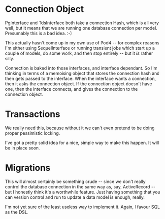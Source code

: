 Connection Object
=================

PgInterface and TdsInterface both take a connection Hash, which is all very
well, but it means that we are running one database connection per model.
Presumably this is a bad idea. :-)

This actually hasn't come up in my own use of Pod4 -- for complex reasons I'm
either using SequelInterface or running transient jobs which start up a couple
of models, do some work, and then stop entirely -- but it _is_ rather silly.

Connection is baked into those interfaces, and interface dependant. So I'm
thinking in terms of a memoising object that stores the connection hash and
then gets passed to the interface. When the interface wants a connection, then
it asks the connection object. If the connection object doesn't have one, then
the interface connects, and gives the connection to the connection object.


Transactions
============

We really need this, because without it we can't even pretend to be doing
proper pessimistic locking.

I've got a pretty solid idea for a nice, simple way to make this happen. It
will be in place soon.


Migrations
==========

This will almost certainly be something crude -- since we don't really control
the database connection in the same way as, say, ActiveRecord -- but I honestly
think it's a worthwhile feature.  Just having something that you can version
control and run to update a data model is enough, really.

I'm not yet sure of the least useless way to implement it.  Again, I favour SQL
as the DSL.

